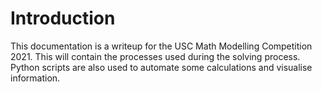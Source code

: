 # Introduction

This documentation is a writeup for the USC Math Modelling Competition 2021. This will contain the processes used during the solving process. Python scripts are also used to automate some calculations and visualise information.

